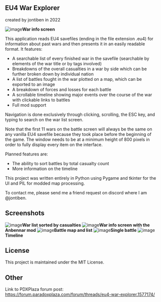 ## EU4 War Explorer
created by jontiben in 2022

![image](https://user-images.githubusercontent.com/25780026/215621594-606c4e4a-c926-47df-a8a7-aca29d81b3ed.png)<b>War info screen</b>


This application reads EU4 savefiles (ending in the file extension .eu4) for information about past wars and then presents it in an easily readable format. It features:
- A searchable list of every finished war in the savefile (searchable by elements of the war title or by tags involved)
- Breakdowns of the overall casualties in a war by side which can be further broken down by individual nation
- A list of battles fought in the war plotted on a map, which can be exported to an image
- A breakdown of forces and losses for each battle
- A scrollable timeline showing major events over the course of the war with clickable links to battles
- Full mod support

Navigation is done exclusively through clicking, scrolling, the ESC key, and typing to search on the war list screen.

Note that the first 11 wars on the battle screen will always be the same on any vanilla EU4 savefile because they took place before the beginning of the game. The window needs to be at a minimum height of 800 pixels in order to fully display every item on the interface.


Planned features are:
- The ability to sort battles by total casualty count
- More information on the timeline

This project was written entirely in Python using Pygame and tkinter for the UI and PIL for modded map processing.

To contact me, please send me a friend request on discord where I am @jontiben.

## Screenshots
![image](https://user-images.githubusercontent.com/25780026/215621041-c2097bb4-0bdf-4eb7-ac81-f70aa1284135.png)<b>War list sorted by casualties</b>
![image](https://user-images.githubusercontent.com/25780026/215620791-85f10890-ad74-4354-9f70-6f6646e9f57b.png)<b>War info screen with the Anbennar mod</b>
![image](https://user-images.githubusercontent.com/25780026/215621101-2b442076-eaf3-4306-957d-48fa14b590a2.png)<b>Battle map and list</b>
![image](https://user-images.githubusercontent.com/25780026/215621150-74549821-f098-4108-889c-c16845595da7.png)<b>Single battle</b>
![image](https://user-images.githubusercontent.com/25780026/215621186-83de2638-cfb0-4df5-886e-53f344fa47fb.png)<b>Timeline</b>

## License
This project is maintained under the MIT License.

## Other

Link to PDXPlaza forum post: https://forum.paradoxplaza.com/forum/threads/eu4-war-explorer.1577174/


